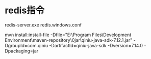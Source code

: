 # redis指令
redis-server.exe redis.windows.conf


mvn install:install-file -Dfile="E:\Program Files\Development Environment\maven-repository\0jar\qiniu-java-sdk-7.12.1.jar" -DgroupId=com.qiniu -DartifactId=qiniu-java-sdk -Dversion=7.14.0 -Dpackaging=jar


